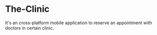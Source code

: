 # The-Clinic
It's an cross-platform mobile application to reserve an appointment with doctors in certain clinic.
